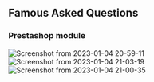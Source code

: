 ## Famous Asked Questions
### Prestashop module

![Screenshot from 2023-01-04 20-59-11](https://user-images.githubusercontent.com/46622469/210632464-42eb557f-3ce7-42af-9b54-cffe04e57d07.png)
![Screenshot from 2023-01-04 21-03-19](https://user-images.githubusercontent.com/46622469/210632479-083b58ef-8572-40e5-98fa-9afee580ebe9.png)
![Screenshot from 2023-01-04 21-00-35](https://user-images.githubusercontent.com/46622469/210632508-4ef6de5f-131d-44e2-a5d0-2d8aac6ba59f.png)
